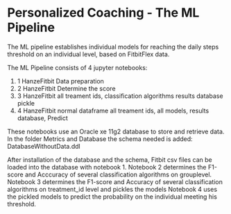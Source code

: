 # Personalized Coaching - The ML Pipeline
The ML pipeline establishes individual models for reaching the daily steps threshold on an individual level, based on FitbitFlex data.

The ML Pipeline consists of 4 jupyter notebooks:
1. 1 HanzeFitbit Data preparation
2. 2 HanzeFitbit Determine the score
3. 3 HanzeFitbit all treament ids, classification algorithms results database pickle
4. 4 HanzeFitbit normal dataframe all treament ids, all models, results database, Predict

These notebooks use an Oracle xe 11g2 database to store and retrieve data. In the folder Metrics and Database the schema needed is added: DatabaseWithoutData.ddl

After installation of the database and the schema, Fitbit csv files can be loaded into the database with notebook 1.
Notebook 2 determines the F1-score and Acccuracy of several classification algorithms on grouplevel.
Notebook 3 determines the F1-score and Accuracy of several classification algorithms on treatment_id level and pickles the models
Notebook 4 uses the pickled models to predict the probability on the individual meeting his threshold.
